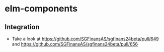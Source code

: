 # elm-components

## Integration

- Take a look at https://github.com/SGFinansAS/sgfinans24beta/pull/649 and https://github.com/SGFinansAS/sgfinans24beta/pull/656
